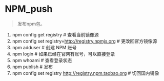 # NPM_push

> 发布npm包。

1. npm config get registry # 查看当前镜像源
2. npm config set registry=http://registry.npmjs.org # 更改回官方镜像源
3. npm adduser # 创建 NPM 账号
4. npm login # 如果已经在官网有账号，可以直接登录
5. npm whoami # 查看登录状态
6. npm publish # 发布
7. npm config set registry http://registry.npm.taobao.org # 切回国内镜像

